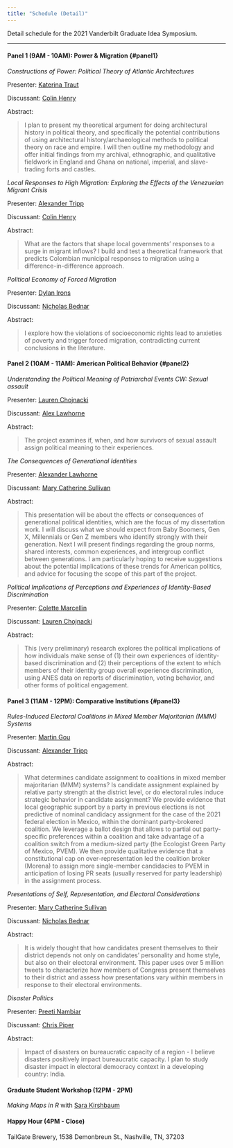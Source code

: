 ```yaml
---
title: "Schedule (Detail)"
---
```


Detail schedule for the 2021 Vanderbilt Graduate Idea Symposium.

---

#### Panel 1 (9AM - 10AM): Power & Migration {#panel1}

_Constructions of Power: Political Theory of Atlantic Architectures_

Presenter: [Katerina Traut](https://www.vanderbilt.edu/political-science/bio/katerina-traut)

Discussant: [Colin Henry](https://www.vanderbilt.edu/political-science/bio/colin-henry)

Abstract:
>I plan to present my theoretical argument for doing architectural history in political theory, and specifically the potential contributions of using architectural history/archaeological methods to political theory on race and empire. I will then outline my methodology and offer initial findings from my archival, ethnographic, and qualitative fieldwork in England and Ghana on national, imperial, and slave-trading forts and castles.

_Local Responses to High Migration: Exploring the Effects of the Venezuelan Migrant Crisis_

Presenter: [Alexander Tripp](https://www.vanderbilt.edu/political-science/bio/alexander-tripp)

Discussant: [Colin Henry](https://www.vanderbilt.edu/political-science/bio/jennifer-barnes)

Abstract:
>What are the factors that shape local governments’ responses to a surge in migrant inflows? I build and test a theoretical framework that predicts Colombian municipal responses to migration using a difference-in-difference approach.

_Political Economy of Forced Migration_

Presenter: [Dylan Irons](https://www.vanderbilt.edu/political-science/bio/dylan-irons)

Discussant: [Nicholas Bednar](https://www.vanderbilt.edu/political-science/bio/nicholas-bednar)

Abstract:
>I explore how the violations of socioeconomic rights lead to anxieties of poverty and trigger forced migration, contradicting current conclusions in the literature.

#### Panel 2 (10AM - 11AM): American Political Behavior {#panel2}

_Understanding the Political Meaning of Patriarchal Events_ *CW: Sexual assault*

Presenter: [Lauren Chojnacki](https://www.vanderbilt.edu/political-science/bio/lauren-chojnacki)

Discussant: [Alex Lawhorne](https://www.vanderbilt.edu/political-science/bio/alex-lawhorne)

Abstract:
>The project examines if, when, and how survivors of sexual assault assign political meaning to their experiences.

_The Consequences of Generational Identities_

Presenter: [Alexander Lawhorne](https://www.vanderbilt.edu/political-science/bio/alex-lawhorne)

Discussant: [Mary Catherine Sullivan](https://www.vanderbilt.edu/political-science/bio/mary-catherine-sullivan)

Abstract:
>This presentation will be about the effects or consequences of generational political identities, which are the focus of my dissertation work. I will discuss what we should expect from Baby Boomers, Gen X, Millennials or Gen Z members who identify strongly with their generation. Next I will present findings regarding the group norms, shared interests, common experiences, and intergroup conflict between generations. I am particularly hoping to receive suggestions about the potential implications of these trends for American politics, and advice for focusing the scope of this part of the project.


_Political Implications of Perceptions and Experiences of Identity-Based Discrimination_

Presenter: [Colette Marcellin](https://www.vanderbilt.edu/political-science/bio/colette-marcellin)

Discussant: [Lauren Chojnacki](https://www.vanderbilt.edu/political-science/bio/lauren-chojnacki)

Abstract:
>This (very preliminary) research explores the political implications of how individuals make sense of (1) their own experiences of identity-based discrimination and (2) their perceptions of the extent to which members of their identity group overall experience discrimination, using ANES data on reports of discrimination, voting behavior, and other forms of political engagement.

#### Panel 3 (11AM - 12PM): Comparative Institutions {#panel3}

_Rules-Induced Electoral Coalitions in Mixed Member Majoritarian (MMM) Systems_

Presenter: [Martin Gou](https://www.vanderbilt.edu/political-science/martin-gou)

Discussant: [Alexander Tripp](https://www.vanderbilt.edu/political-science/bio/alexander-tripp)

Abstract:
>What determines candidate assignment to coalitions in mixed member majoritarian (MMM) systems? Is candidate assignment explained by relative party strength at the district level, or do electoral rules induce strategic behavior in candidate assignment? We provide evidence that local geographic support by a party in previous elections is not predictive of nominal candidacy assignment for the case of the 2021 federal election in Mexico, within the dominant party-brokered coalition. We leverage a ballot design that allows to partial out party-specific preferences within a coalition and take advantage of a coalition switch from a medium-sized party (the Ecologist Green Party of Mexico, PVEM). We then provide qualitative evidence that a constitutional cap on over-representation led the coalition broker (Morena) to assign more single-member candidacies to PVEM in anticipation of losing PR seats (usually reserved for party leadership) in the assignment process. 

_Presentations of Self, Representation, and Electoral Considerations_

Presenter: [Mary Catherine Sullivan](https://www.vanderbilt.edu/political-science/mary-catherine-sullivan)

Discussant: [Nicholas Bednar](https://www.vanderbilt.edu/political-science/bio/nicholas-bednar)

Abstract:
>It is widely thought that how candidates present themselves to their district depends not only on candidates’ personality and home style, but also on their electoral environment. This paper uses over 5 million tweets to characterize how members of Congress present themselves to their district and assess how presentations vary within members in response to their electoral environments.

_Disaster Politics_

Presenter: [Preeti Nambiar](https://www.vanderbilt.edu/political-science/preeti-nambiar)

Discussant: [Chris Piper](https://www.vanderbilt.edu/political-science/bio/chris-piper)

Abstract:
>Impact of disasters on bureaucratic capacity of a region - I believe disasters positively impact bureaucratic capacity. I plan to study disaster impact in electoral democracy context in a developing country: India.

#### Graduate Student Workshop (12PM - 2PM)
_Making Maps in R_ with [Sara Kirshbaum](https://www.vanderbilt.edu/political-science/bio/sara-kirshbaum)

#### Happy Hour (4PM - Close)
TailGate Brewery, 1538 Demonbreun St., Nashville, TN, 37203